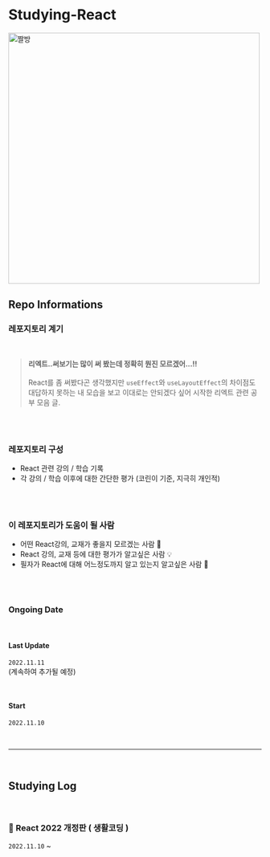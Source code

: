 # Studying-React

<img src="https://nitter.net/pic/media%2FFNSt4BIUUAE1Tng.jpg%3Fname%3Dsmall" width="500" alt="짤방" />

<br/>

## Repo Informations

### 레포지토리 계기

<br/>

> <b>리엑트..써보기는 많이 써 봤는데 정확히 뭔진 모르겠어...!! </b><br/><br/>
> React를 좀 써봤다곤 생각했지만 `useEffect`와 `useLayoutEffect`의 차이점도 대답하지 못하는 내 모습을 보고 이대로는 안되겠다 싶어 시작한 리엑트 관련 공부 모음 글.

<br/>
<br/>

### 레포지토리 구성

-   React 관련 강의 / 학습 기록
-   각 강의 / 학습 이후에 대한 간단한 평가 (코린이 기준, 지극히 개인적)

<br/>
<br/>

### 이 레포지토리가 도움이 될 사람

-   어떤 React강의, 교재가 좋을지 모르겠는 사람 🤔
-   React 강의, 교재 등에 대한 평가가 알고싶은 사람 💡
-   필자가 React에 대해 어느정도까지 알고 있는지 알고싶은 사람 👀

<br/>
<br/>

### Ongoing Date

<br/>

#### Last Update

`2022.11.11`<br/>
(계속하여 추가될 예정)

<br/>

#### Start

`2022.11.10`
<br/>

<br/>

---

<br/>

## Studying Log

<br/>

### 📁 React 2022 개정판 ( 생활코딩 )

`2022.11.10` ~
